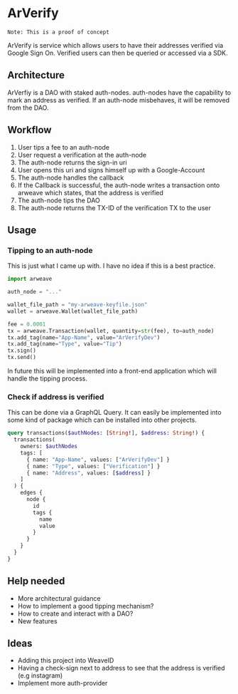 # ArVerify
```Note: This is a proof of concept```

ArVerify is service which allows users to have their addresses verified via Google Sign On.
Verified users can then be queried or accessed via a SDK.

## Architecture
ArVerfiy is a DAO with staked auth-nodes. auth-nodes have the capability to mark an address as verified.
If an auth-node misbehaves, it will be removed from the DAO.

## Workflow
1.  User tips a fee to an auth-node
2.  User request a verification at the auth-node
3.  The auth-node returns the sign-in uri
4.  User opens this uri and signs himself up with a Google-Account
5.  The auth-node handles the callback
6.  If the Callback is successful, the auth-node writes a transaction onto arweave which states, that the address is verified
7.  The auth-node tips the DAO
8.  The auth-node returns the TX-ID of the verification TX to the user

## Usage
### Tipping to an auth-node
This is just what I came up with. I have no idea if this is a best practice.
````python
import arweave

auth_node = "..."

wallet_file_path = "my-arweave-keyfile.json"
wallet = arweave.Wallet(wallet_file_path)

fee = 0.0001
tx = arweave.Transaction(wallet, quantity=str(fee), to=auth_node)
tx.add_tag(name="App-Name", value="ArVerifyDev")
tx.add_tag(name="Type", value="Tip")
tx.sign()
tx.send()
````

In future this will be implemented into a front-end application which will handle the tipping process.

### Check if address is verified
This can be done via a GraphQL Query. It can easily be implemented into some kind
of package which can be installed into other projects.

```graphql
query transactions($authNodes: [String!], $address: String!) {
  transactions(
    owners: $authNodes
    tags: [
      { name: "App-Name", values: ["ArVerifyDev"] }
      { name: "Type", values: ["Verification"] }
      { name: "Address", values: [$address] }
    ]
  ) {
    edges {
      node {
        id
        tags {
          name
          value
        }
      }
    }
  }
}
```
## Help needed
*   More architectural guidance
*   How to implement a good tipping mechanism?
*   How to create and interact with a DAO?
*   New features

## Ideas
*   Adding this project into WeaveID
*   Having a check-sign next to address to see that the address is verified (e.g instagram)
*   Implement more auth-provider